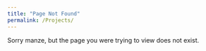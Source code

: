 ```yaml
---
title: "Page Not Found"
permalink: /Projects/
---
```


Sorry manze, but the page you were trying to view does not exist.
